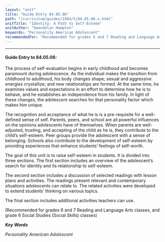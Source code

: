 ```yaml
---
layout: "unit"
title: "Guide Entry 84.05.06"
path: "/curriculum/guides/1984/5/84.05.06.x.html"
unitTitle: "Identity: A Path to Self-Esteem"
unitAuthor: "Gwendolyn Hampton"
keywords: "Personality American Adolescent"
recommendedFor: "Recommended for grades 6 and 7 Reading and Language Arts classes, and grade 6 Social Studies (Social Skills) classes"
---
```

<body>
<hr/>
 <h4>
  Guide Entry to 84.05.06:
 </h4>
 The process of self-evaluation begins in early childhood and becomes paramount during adolescence.  As the individual makes the transition from childhood to adulthood, his body changes shape; sexual and aggressive energies crystallize; and new relationships are formed.  At the same time, he examines values and expectations in an effort to determine how he is to behave, and he establishes an independence from his family.  In light of these changes, the adolescent searches for that personality factor which makes him unique.
 <p>
  The recognition and acceptance of what he is is a pre-requisite for a well-defined sense of self.  Parents, peers, and school are all powerful influences on the opinions adolescents have of themselves. When parents are well-adjusted, trusting, and accepting of the child as he is, they contribute to the child’s self-esteem.  Peer groups provide the adolescent with a sense of belonging.  Schools also contribute to the development of self-esteem by providing experiences that enhance students’ feelings of self-worth.
 </p>
 <p>
  The goal of this unit is to raise self-esteem in students.  It is divided into three sections.  The first section includes an overview of the adolescent’s search for identity and its relationship to self-esteem.
 </p>
 <p>
  The second section includes a discussion of selected readings with lesson plans and activities.  The readings present relevant and contemporary situations adolescents can relate to.  The related activities were developed to extend students’ thinking on various topics.
 </p>
 <p>
  The final section includes additional activities teachers can use.
 </p>
 <p>
  (Recommended for grades 6 and 7 Reading and Language Arts classes, and grade 6 Social Studies (Social Skills) classes)
 </p>
<p>
  <b>
   <i>
    Key Words
   </i>
  </b>
  <br/>
 </p>
 <p>
  <i>
   Personality American Adolescent
  </i>
 </p>

</body>